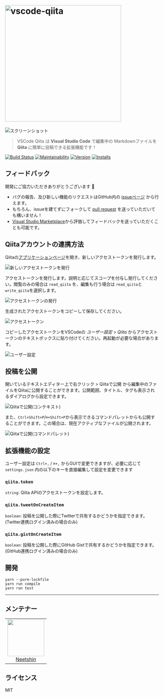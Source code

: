 # <img src="https://i.imgur.com/qbSmJYY.png" alt="vscode-qiita" width="380px" />

![スクリーンショット](https://i.imgur.com/oyzlwX7.png)

> VSCode Qiita は **Visual Studio Code** で編集中の Markdownファイルを **Qiita** に簡単に投稿できる拡張機能です！

[![Build Status](https://travis-ci.com/neet/vscode-qiita.svg?branch=master)](https://travis-ci.com/neet/vscode-qiita)
[![Maintainability](https://api.codeclimate.com/v1/badges/c00b68ac7b99b4ffe755/maintainability)](https://codeclimate.com/github/neet/vscode-qiita/maintainability)
[![Version](https://vsmarketplacebadge.apphb.com/version/neetshin.vscode-qiita.svg)](https://marketplace.visualstudio.com/items?itemName=Neetshin.vscode-qiita)
[![Installs](https://vsmarketplacebadge.apphb.com/installs/neetshin.vscode-qiita.svg)](https://marketplace.visualstudio.com/items?itemName=Neetshin.vscode-qiita)

## フィードバック
開発にご協力いただきありがとうございます 🙏
- バグの報告、及び新しい機能のリクエストはGitHub内の [issueページ](https://github.com/neet/vscode-qiita/issues) から行えます。
- もちろん、issueを建てずにフォークして [pull request](https://github.com/neet/vscode-qiita/pulls) を送っていただいても構いません！
- [Visual Studio Marketplace](https://marketplace.visualstudio.com/items?itemName=Neetshin.vscode-qiita)から評価してフィードバックを送っていただくことも可能です。

## Qiitaアカウントの連携方法
Qiitaの[アプリケーションページ](https://qiita.com/settings/applications)を開き、新しいアクセストークンを発行します。

![新しいアクセストークンを発行](https://i.imgur.com/LPtgosR.png)

アクセストークンを発行します。説明と応じてスコープを付与し発行してください。閲覧のみの場合は `read_qiita` を、編集も行う場合は `read_qiita`と`write_qiita`を選択します。

![アクセストークンの発行](https://i.imgur.com/jHBsMSp.png)

生成されたアクセストークンをコピーして保存してください。

![アクセストークン](https://i.imgur.com/l6V6qmg.png)

コピーしたアクセストークンをVSCodeの *ユーザー設定 > Qiita* からアクセストークンのテキストボックスに貼り付けてください。再起動が必要な場合があります。

![ユーザー設定](https://i.imgur.com/YKhdRZ5.png)

## 投稿を公開
開いているテキストエディター上で右クリック > Qiitaで公開 から編集中のファイルをQiitaに公開することができます。公開範囲、タイトル、タグも表示されるダイアログから設定できます。

![Qiitaで公開(コンテキスト)](https://i.imgur.com/Lblsr7U.png)

また、`Ctrl+Shift+P`/`⌘+Shift+P`から表示できるコマンドパレットからも公開することができます。この場合は、現在アクティブなファイルが公開されます。

![Qiitaで公開(コマンドパレット)](https://i.imgur.com/Zn4mBQq.png)

## 拡張機能の設定
ユーザー設定は `Ctrl+,` / `⌘+,` からGUIで変更できますが、必要に応じて `settings.json` 内の以下のキーを直接編集して設定を変更できます

### `qiita.token`
`string`: Qiita APIのアクセストークンを設定します。
### `qiita.tweetOnCreateItem`
`boolean`: 投稿を公開した際にTwitterで共有するかどうかを指定できます。(Twitter連携ログイン済みの場合のみ)
### `qiita.gistOnCreateItem`
`boolean`: 投稿を公開した際にGitHub Gistで共有するかどうかを指定できます。(GitHub連携ログイン済みの場合のみ)

## 開発
```
yarn --pure-lockfile
yarn run compile
yarn run test
```

---

## メンテナー
<table>
  <tbody>
    <tr>
      <td align="center">
        <a href="https://github.com/neet">
          <img width="120" height="120" src="https://github.com/neet.png?size=120">
          </br>
          Neetshin
        </a>
      </td>
    </tr>
  <tbody>
</table>

## ライセンス
MIT
